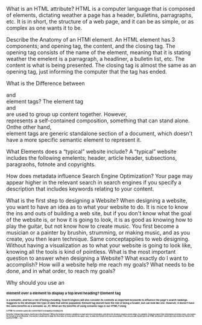 What is an HTML attribute? HTML is a computer language that is composed of elements, dictating weather a page has a header, bulletins, parragraphs, etc. It is in short, the structure of a web page, and it can be as simple, or as complex as one wants it to be.

Describe the Anatomy of an HTMl element. An HTML element has 3 components; and opening tag, the content, and the closing tag. The opening tag consists of the name of the element, meaning that it is stating weather the emelent is a parragraph, a headliner, a bulletin list, etc. The content is what is being presented. The closing tag is almost the same as an opening tag, just informing the computer that the tag has ended.

What is the Difference between <article> and <section> element tags? The element tag <article> and <section> are used to group up content together. However, <article> represents a self-contained composition, something that can stand alone. Onthe other hand, <section> element tags are generic standalone section of a document, which doesn't have a more specific semantic element to represent it.

What Elements does a “typical” website include? A “typical” website includes the following emelents; header, article header, subsections, paragraohs, fotnote and copyrights.
  
How does metadata influence Search Engine Optimization? Your page may appear higher in the relevant search in search engines if you specify a description that includes keywords relating to your content.

What is the first step to designing a Website? When designing a website, you want to have an idea as to what your website to do. It is nice to know the ins and outs of building a web site, but if you don't know what the goal of the website is, or how it is going to look, it is as good as knowing how to play the guitar, but not know how to create music. You first become a musician or a painter by brushin, strumming, or making music, and as you create, you then learn technique. Same conceptapplies to web designing. Without having a visualization as to what your website is going to look like, knowing all the tools is kind of pointless.
What is the most important question to answer when designing a Website? What exactly do I want to accomplish? How will a website help me reach my goals? What needs to be done, and in what order, to reach my goals?

Why should you use an <h1> element over a <span> element to display a top level heading? Element tag <h1> is a semantic, and has a role of being a heading. Search engines will also consider its contents as important keywords to influence the page's search rankings. Suggests to the developer the type of data that will be populated. Element tag <span> doesnt have the role of being a header, but can look like one. However, it doesn't have the same benefits as a semantic as ,h1.
What are the benefits of using semantic tags in our HTML? Using <h1> in HTML for semantics gives the content that it is wrapping a heading role.

Describe 2 things that require JavaScript in the Browser? When the browser requires variables to input and store information, and when the browser requires action taken, for example: Someone logs in their information all under cases, you require the format to be proffesional. You instruct JavaScript to make the first letter of every word to be upper case, to make the format to be more presentable.
How can you add JavaScript to an HTML document? JavaScript only needs one friend in the world of HTML — the <script> element.
